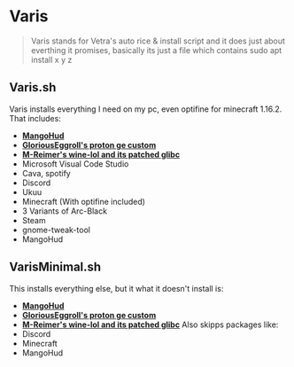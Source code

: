 # Varis
> Varis stands for Vetra's auto rice & install script and it does just about everthing it promises, basically its just a file which contains sudo apt install x y z 
## Varis.sh
Varis installs everything I need on my pc, even optifine for minecraft 1.16.2.  
That includes:
- <a href="https://github.com/flightlessmango/MangoHud" target="_blank">**MangoHud**</a>
- <a href="https://github.com/GloriousEggroll/proton-ge-custom" target="_blank">**GloriousEggroll's proton ge custom**</a>
- <a href="https://github.com/M-Reimer/wine-lol" target="_blank">**M-Reimer's wine-lol and its patched glibc**</a>
- Microsoft Visual Code Studio
- Cava, spotify
- Discord
- Ukuu
- Minecraft (With optifine included)
- 3 Variants of Arc-Black 
- Steam
- gnome-tweak-tool
- MangoHud
## VarisMinimal.sh
This installs everything else, but it what it doesn't install is:
- <a href="https://github.com/flightlessmango/MangoHud" target="_blank">**MangoHud**</a>
- <a href="https://github.com/GloriousEggroll/proton-ge-custom" target="_blank">**GloriousEggroll's proton ge custom**</a>
- <a href="https://github.com/M-Reimer/wine-lol" target="_blank">**M-Reimer's wine-lol and its patched glibc**</a>
Also skipps packages like:
- Discord
- Minecraft
- MangoHud

